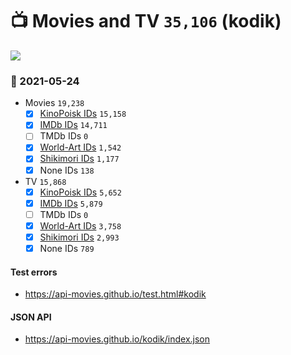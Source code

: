 # :tv: Movies and TV `35,106` (kodik)

<a href="https://API-Movies.github.io"><img src="https://API-Movies.github.io/banner.png?cache"></a>

### :date: 2021-05-24
- Movies `19,238`
  - [x] <a href="https://API-Movies.github.io/kodik/movie_kinopoisk_ids.json">KinoPoisk IDs</a> `15,158`
  - [x] <a href="https://API-Movies.github.io/kodik/movie_imdb_ids.json">IMDb IDs</a> `14,711`
  - [ ] TMDb IDs `0`
  - [x] <a href="https://API-Movies.github.io/kodik/movie_world_art_ids.json">World-Art IDs</a> `1,542`
  - [x] <a href="https://API-Movies.github.io/kodik/movie_shikimori_ids.json">Shikimori IDs</a> `1,177`
  - [x] None IDs `138`
- TV `15,868`
  - [x] <a href="https://API-Movies.github.io/kodik/tv_kinopoisk_ids.json">KinoPoisk IDs</a> `5,652`
  - [x] <a href="https://API-Movies.github.io/kodik/tv_imdb_ids.json">IMDb IDs</a> `5,879`
  - [ ] TMDb IDs `0`
  - [x] <a href="https://API-Movies.github.io/kodik/tv_world_art_ids.json">World-Art IDs</a> `3,758`
  - [x] <a href="https://API-Movies.github.io/kodik/tv_shikimori_ids.json">Shikimori IDs</a> `2,993`
  - [x] None IDs `789`
#### Test errors
- <a href='https://api-movies.github.io/test.html#kodik'>https://api-movies.github.io/test.html#kodik</a>
#### JSON API
- <a href='https://api-movies.github.io/kodik/index.json'>https://api-movies.github.io/kodik/index.json</a>
